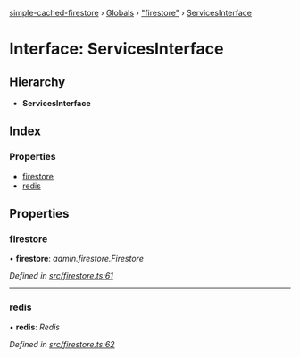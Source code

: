 [simple-cached-firestore](../README.md) › [Globals](../globals.md) › ["firestore"](../modules/_firestore_.md) › [ServicesInterface](_firestore_.servicesinterface.md)

# Interface: ServicesInterface

## Hierarchy

* **ServicesInterface**

## Index

### Properties

* [firestore](_firestore_.servicesinterface.md#firestore)
* [redis](_firestore_.servicesinterface.md#redis)

## Properties

###  firestore

• **firestore**: *admin.firestore.Firestore*

*Defined in [src/firestore.ts:61](https://github.com/ehacke/simple-cached-firestore/blob/acfd256/src/firestore.ts#L61)*

___

###  redis

• **redis**: *Redis*

*Defined in [src/firestore.ts:62](https://github.com/ehacke/simple-cached-firestore/blob/acfd256/src/firestore.ts#L62)*
